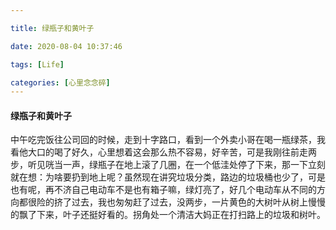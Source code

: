 ```yaml
---

title: 绿瓶子和黄叶子

date: 2020-08-04 10:37:46

tags: [Life]

categories: [心里念念碎]
---
```


#### 绿瓶子和黄叶子


中午吃完饭往公司回的时候，走到十字路口，看到一个外卖小哥在喝一瓶绿茶，我看他大口的喝了好久，心里想着这会那么热不容易，好辛苦，可是我刚往前走两步，听见咣当一声，绿瓶子在地上滚了几圈，在一个低洼处停了下来，那一下立刻就在想：为啥要扔到地上呢？虽然现在讲究垃圾分类，路边的垃圾桶也少了，可是也有呢，再不济自己电动车不是也有箱子嘛，绿灯亮了，好几个电动车从不同的方向都很险的挤了过去，我也匆匆赶了过去，没两步，一片黄色的大树叶从树上慢慢的飘了下来，叶子还挺好看的。拐角处一个清洁大妈正在打扫路上的垃圾和树叶。